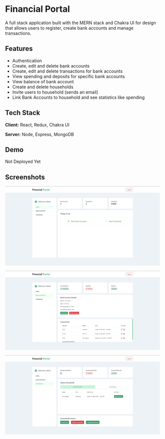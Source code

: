 
# Financial Portal

A full stack application built with the MERN stack and Chakra UI for design that
allows users to register, create bank accounts and manage transactions.



## Features

- Authentication
- Create, edit and delete bank accounts
- Create, edit and delete transactions for bank accounts
- View spending and deposits for specific bank accounts
- View balance of bank account
- Create and delete households
- Invite users to household (sends an email)
- Link Bank Accounts to household and see statistics like spending

  
## Tech Stack

**Client:** React, Redux, Chakra UI

**Server:** Node, Express, MongoDB

  
## Demo

Not Deployed Yet

  
## Screenshots

![Dashboard](https://github.com/Blake-K-Yeboah/financial-portal/blob/master/readme_screenshots/Dashboard.jpg?raw=true)

![Bank Account](https://github.com/Blake-K-Yeboah/financial-portal/blob/master/readme_screenshots/Bank%20Account.jpg?raw=true)

![Household](https://github.com/Blake-K-Yeboah/financial-portal/blob/master/readme_screenshots/Household.jpg?raw=true)

  